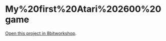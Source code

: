 My%20first%20Atari%202600%20game
=====

[Open this project in 8bitworkshop](http://8bitworkshop.com/redir.html?platform=vcs&githubURL=https%3A%2F%2Fgithub.com%2Fjaymzk%2FMy-first-Atari-2600-game&file=Playfield.a).
